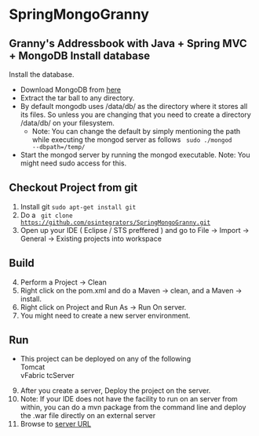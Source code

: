 SpringMongoGranny
================

Granny's Addressbook with Java + Spring MVC + MongoDB
Install database
----------------
Install the database.
* Download MongoDB from [here](http://www.mongodb.org/downloads)
* Extract the tar ball to any directory. 
* By default mongodb uses /data/db/ as the directory where it stores all its files. So unless you are changing that you need to create a directory /data/db/ on your filesystem.
    * Note: You can change the default by simply mentioning the path while executing the mongod server as follows <code> sudo ./mongod --dbpath=/temp/</code>
* Start the mongod server by running the mongod executable. Note: You might need sudo access for this.

Checkout Project from git
-------------------------
1. Install git  <code>sudo apt-get install git</code>
2. Do a <code> git clone https://github.com/osintegrators/SpringMongoGranny.git </code>
2. Open up your IDE ( Eclipse / STS preffered ) and go to File -> Import -> General -> Existing projects into workspace

Build
-----
4. Perform a Project -> Clean
5. Right click on the pom.xml and do a Maven -> clean, and a Maven -> install.
6. Right click on Project and Run As -> Run On server.
7. You might need to create a new server environment.

Run
---
* This project can be deployed on any of the following
<br> Tomcat
<br> vFabric tcServer
9. After you create a server, Deploy the project on the server. 
10. Note: If your IDE does not have the facility to run on an server from within, you can do a mvn package from the command line and deploy the .war file directly on an external server
11. Browse to [server URL](http://localhost:8080/SpringMongoGranny/)
